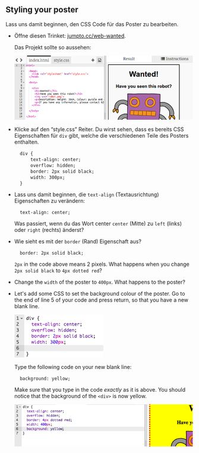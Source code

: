 ## Styling your poster

Lass uns damit beginnen, den CSS Code für das Poster zu bearbeiten.

+ Öffne diesen Trinket: <a target="_blank" href="http://jumpto.cc/web-wanted">jumpto.cc/web-wanted</a>.
    
    Das Projekt sollte so aussehen:
    
    ![Screenshot](images/wanted-starter.png)

+ Klicke auf den “style.css” Reiter. Du wirst sehen, dass es bereits CSS Eigenschaften für `div` gibt, welche die verschiedenen Teile des Posters enthalten.
    
        div {
            text-align: center;
            overflow: hidden;
            border: 2px solid black;
            width: 300px;
        }   
        

+ Lass uns damit beginnen, die `text-align` (Textausrichtung) Eigenschaften zu verändern:
    
        text-align: center;
        
    
    Was passiert, wenn du das Wort center `center` (Mitte) zu `left` (links) oder `right` (rechts) änderst?

+ Wie sieht es mit der `border` (Rand) Eigenschaft aus?
    
        border: 2px solid black;
        
    
    `2px` in the code above means 2 pixels. What happens when you change `2px solid black` to `4px dotted red`?

+ Change the `width` of the poster to `400px`. What happens to the poster?

+ Let's add some CSS to set the background colour of the poster. Go to the end of line 5 of your code and press return, so that you have a new blank line.
    
    ![Screenshot](images/wanted-newline.png)
    
    Type the following code on your new blank line:
    
        background: yellow;
        
    
    Make sure that you type in the code *exactly* as it is above. You should notice that the background of the `<div>` is now yellow.
    
    ![Screenshot](images/wanted-background.png)